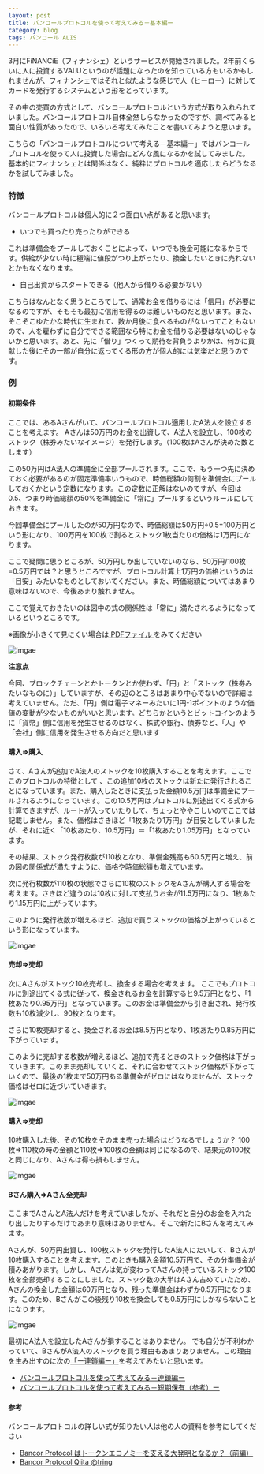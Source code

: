 ```yaml
---
layout: post
title: バンコールプロトコルを使って考えてみる－基本編ー
category: blog
tags: バンコール ALIS
---
```


3月にFiNANCiE（フィナンシェ）というサービスが開始されました。2年前くらいに人に投資するVALUというのが話題になったのを知っている方もいるかもしれませんが、フィナンシェではそれと似たような感じで人（ヒーロー）に対してカードを発行するシステムという形をとっています。

その中の売買の方式として、バンコールプロトコルという方式が取り入れられていました。バンコールプロトコル自体全然しらなかったのですが、調べてみると面白い性質があったので、いろいろ考えてみたことを書いてみようと思います。

こちらの「バンコールプロトコルについて考える－基本編ー」ではバンコールプロトコルを使って人に投資した場合にどんな風になるかを試してみました。
基本的にフィナンシェとは関係はなく、純粋にプロトコルを適応したらどうなるかを試してみました。

### 特徴

バンコールプロトコルは個人的に２つ面白い点があると思います。

* いつでも買ったり売ったりができる

これは準備金をプールしておくことによって、いつでも換金可能になるからです。供給が少ない時に極端に値段がつり上がったり、換金したいときに売れないとかもなくなります。


* 自己出資からスタートできる（他人から借りる必要がない）

こちらはなんとなく思うところでして、通常お金を借りるには「信用」が必要になるのですが、そもそも最初に信用を得るのは難しいものだと思います。また、そこそこゆたかな時代に生まれて、数か月後に食べるものがないってこともないので、人を雇わずに自分でできる範囲なら特にお金を借りる必要はないのじゃないかと思います。あと、先に「借り」つくって期待を背負うよりかは、何かに貢献した後にその一部が自分に返ってくる形の方が個人的には気楽だと思うのです。

### 例　

#### 初期条件

ここでは、あるAさんがいて、バンコールプロトコル適用したA法人を設立することを考えます。
Aさんは50万円のお金を出資して、A法人を設立し、100枚のストック（株券みたいなイメージ）を発行します。（100枚はAさんが決めた数とします）

この50万円はA法人の準備金に全部プールされます。ここで、もう一つ先に決めておく必要があるのが固定準備率いうもので、時価総額の何割を準備金にプールしておくかという定数になります。この定数に正解はないのですが、今回は0.5、つまり時価総額の50%を準備金に「常に」プールするというルールにしておきます。

今回準備金にプールしたのが50万円なので、時価総額は50万円÷0.5=100万円という形になり、100万円を100枚で割るとストック1枚当たりの価格は1万円になります。

ここで疑問に思うところが、50万円しか出していないのなら、50万円/100枚=0.5万円では？と思うところですが、プロトコル計算上1万円の価格というのは「目安」みたいなものとしておいてください。また、時価総額についてはあまり意味はないので、今後あまり触れません。

ここで覚えておきたいのは図中の式の関係性は「常に」満たされるようになっているというところです。

※画像が小さくて見にくい場合は<a href="/images/20190329-bancor.pdf" target="_blank"> PDFファイル </a>をみてください


![imgae](/images/20190330-02.PNG)


**注意点**

今回、ブロックチェーンとかトークンとか使わず、「円」と「ストック（株券みたいなものに）」していますが、その辺のところはあまり中心でないので詳細は考えていません。ただ、「円」側は電子マネーみたいに1円-1ポイントのような価値の変動が少ないものがいいと思います。どちらかというとビットコインのように「貨幣」側に信用を発生させるのはなく、株式や銀行、債券など、「人」や「会社」側に信用を発生させる方向だと思います

#### 購入⇒購入

さて、Aさんが追加でA法人のストックを10枚購入することを考えます。ここでこのプロトコルの特徴として
、この追加10枚のストックは新たに発行されることになっています。また、購入したときに支払った金額10.5万円は準備金にプールされるようになっています。この10.5万円はプロトコルに別途出てくる式から計算できますが、ルートが入っていたりして、ちょっとややこしいのでここでは記載しません。また、価格はさきほど「1枚あたり1万円」が目安としていましたが、それに近く「10枚あたり、10.5万円」＝「1枚あたり1.05万円」となっています。

その結果、ストック発行枚数が110枚となり、準備金残高も60.5万円と増え、前の図の関係式が満たすように、価格や時価総額も増えています。

次に発行枚数が110枚の状態でさらに10枚のストックをAさんが購入する場合を考えます。さきほど違うのは10枚に対して支払うお金が11.5万円になり、1枚あたり1.15万円に上がっています。

このように発行枚数が増えるほど、追加で買うストックの価格が上がっているという形になっています。

![imgae](/images/20190330-03.PNG)

#### 売却⇒売却

次にAさんがストック10枚売却し、換金する場合を考えます。
ここでもプロトコルに別途出てくる式に従って、換金されるお金を計算すると9.5万円となり、「1枚あたり0.95万円」となっています。このお金は準備金から引き出され、発行枚数も10枚減少し、90枚となります。

さらに10枚売却すると、換金されるお金は8.5万円となり、1枚あたり0.85万円に下がっています。

このように売却する枚数が増えるほど、追加で売るときのストック価格は下がっていきます。このまま売却していくと、それに合わせてストック価格が下がっていくので、最後の1枚まで50万円ある準備金がゼロにはなりませんが、ストック価格はゼロに近づいていきます。

![imgae](/images/20190330-04.PNG)

#### 購入⇒売却

10枚購入した後、その10枚をそのまま売った場合はどうなるでしょうか？
100枚⇒110枚の時の金額と110枚⇒100枚の金額は同じになるので、結果元の100枚と同じになり、Aさんは得も損もしません。

![imgae](/images/20190330-05.PNG)


#### Bさん購入⇒Aさん全売却

ここまでAさんとA法人だけを考えていましたが、それだと自分のお金を入れたり出したりするだけであまり意味はありません。そこで新たにBさんを考えてみます。

Aさんが、50万円出資し、100枚ストックを発行したA法人にたいして、Bさんが10枚購入することを考えます。このときも購入金額10.5万円で、その分準備金が積みあがります。しかし、Aさんは気が変わってAさんの持っているストック100枚を全部売却することにしました。ストック数の大半はAさん占めていたため、Aさんの換金した金額は60万円となり、残った準備金はわずか0.5万円になります。このため、Bさんがこの後残り10枚を換金しても0.5万円にしかならないことになります。

![imgae](/images/20190330-06.PNG)

最初にA法人を設立したAさんが損することはありません。
でも自分が不利わかっていて、BさんがA法人のストックを買う理由もあまりありません。この理由を生み出すのに次の[「ー連鎖編ー」](https://samacoba.github.io/20190330bancor2/)を考えてみたいと思います。

* [バンコールプロトコルを使って考えてみる－連鎖編ー](https://samacoba.github.io/20190330bancor2/)
* [バンコールプロトコルを使って考えてみる－短期保有（参考）ー](https://samacoba.github.io/20190330bancor3/)




#### 参考
バンコールプロトコルの詳しい式が知りたい人は他の人の資料を参考にしてください

* [Bancor Protocol はトークンエコノミーを支える大発明となるか？（前編）](https://medium.com/@amachino/bancor-protocol-%E3%81%AF%E3%83%88%E3%83%BC%E3%82%AF%E3%83%B3%E3%82%A8%E3%82%B3%E3%83%8E%E3%83%9F%E3%83%BC%E3%82%92%E6%94%AF%E3%81%88%E3%82%8B%E5%A4%A7%E7%99%BA%E6%98%8E%E3%81%A8%E3%81%AA%E3%82%8B%E3%81%8B-%E5%89%8D%E7%B7%A8-9769b79f2bca)
* [Bancor Protocol Qiita @tring](https://qiita.com/tring/items/91aac5f740d0fb48e760)
